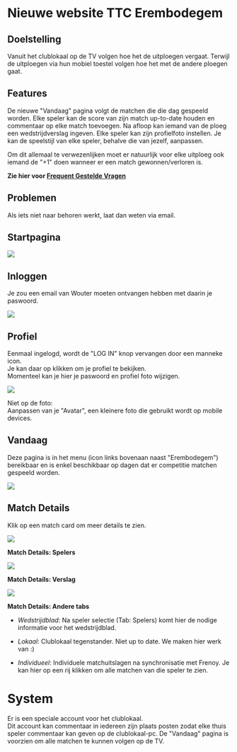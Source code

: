 Nieuwe website TTC Erembodegem
==============================
Doelstelling
------------
Vanuit het clublokaal op de TV volgen hoe het de uitploegen vergaat.
Terwijl de uitploegen via hun mobiel toestel volgen hoe het met de andere ploegen gaat.

Features
--------
De nieuwe "Vandaag" pagina volgt de matchen die die dag gespeeld worden.
Elke speler kan de score van zijn match up-to-date houden en commentaar op elke match toevoegen.
Na afloop kan iemand van de ploeg een wedstrijdverslag ingeven.
Elke speler kan zijn profielfoto instellen.
Je kan de speelstijl van elke speler, behalve die van jezelf, aanpassen.

Om dit allemaal te verwezenlijken moet er natuurlijk voor elke uitploeg ook iemand de "+1" doen wanneer er een match gewonnen/verloren is.

**Zie hier voor [Frequent Gestelde Vragen](FAQ.md)**

Problemen
---------
Als iets niet naar behoren werkt, laat dan weten via email.

Startpagina
-----------
![](img/intro.png)

Inloggen
--------
Je zou een email van Wouter moeten ontvangen hebben met daarin je paswoord.

![](img/login.png)

Profiel
-------
Eenmaal ingelogd, wordt de "LOG IN" knop vervangen door een manneke icon.  
Je kan daar op klikken om je profiel te bekijken.  
Momenteel kan je hier je paswoord en profiel foto wijzigen.  

![](img/profile.png)

Niet op de foto:  
Aanpassen van je "Avatar", een kleinere foto die gebruikt wordt op mobile devices.

Vandaag
-------
Deze pagina is in het menu (icon links bovenaan naast "Erembodegem") bereikbaar en is enkel beschikbaar op dagen dat er competitie matchen gespeeld worden.

![](img/matches-today.png)

Match Details
-------------
Klik op een match card om meer details te zien.  

![](img/match-tabs.png)


**Match Details: Spelers** 

![](img/match-players.png)

**Match Details: Verslag**

![](img/match-report.png) 

**Match Details: Andere tabs**  

* _Wedstrijdblad_: Na speler selectie (Tab: Spelers) komt hier de nodige informatie voor het wedstrijdblad.  

* _Lokaal_: Clublokaal tegenstander. Niet up to date. We maken hier werk van :)

* _Individueel_: Individuele matchuitslagen na synchronisatie met Frenoy. Je kan hier op een rij klikken om alle matchen van die speler te zien.

System
======
Er is een speciale account voor het clublokaal.  
Dit account kan commentaar in iedereen zijn plaats posten zodat elke thuis speler commentaar kan geven op de clublokaal-pc.
De "Vandaag" pagina is voorzien om alle matchen te kunnen volgen op de TV.
